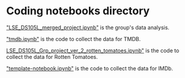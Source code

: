 # Coding notebooks directory

<a href="https://github.com/j-quinn01/LSE-DS105-Movie-Directors/blob/main/notebooks/LSE_DS105L_merged_project.ipynb">"LSE_DS105L_merged_project.ipynb"</a> is the group's data analysis.

<a href="https://github.com/j-quinn01/LSE-DS105-Movie-Directors/blob/main/notebooks/tmdb.ipynb">"tmdb.ipynb"</a> is the code to collect the data for TMDB.

<a href="https://github.com/j-quinn01/LSE-DS105-Movie-Directors/blob/main/notebooks/LSE_DS105L_Grp_project_ver_2_rotten_tomatoes.ipynb">LSE_DS105L_Grp_project_ver_2_rotten_tomatoes.ipynb"</a> is the code to collect the data for Rotten Tomatoes.

<a href="https://github.com/j-quinn01/LSE-DS105-Movie-Directors/blob/main/notebooks/template-notebook.ipynb">"template-notebook.ipynb"</a> is the code to collect the data for IMDb.
